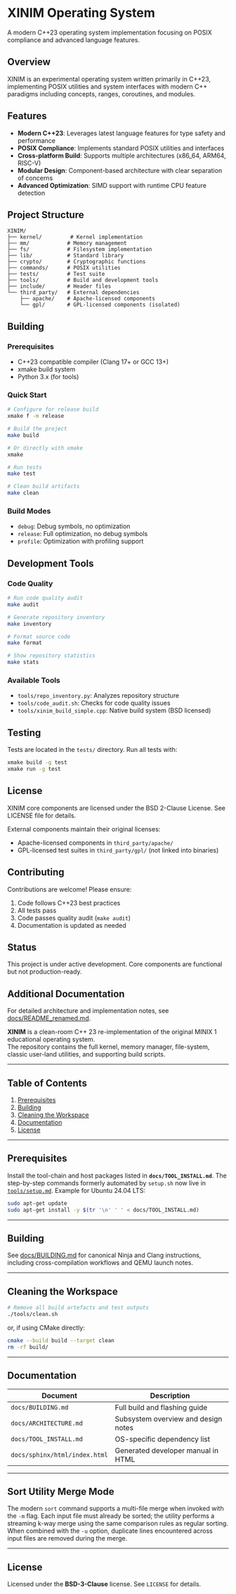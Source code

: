 # XINIM Operating System

A modern C++23 operating system implementation focusing on POSIX compliance and advanced language features.

## Overview

XINIM is an experimental operating system written primarily in C++23, implementing POSIX utilities and system interfaces with modern C++ paradigms including concepts, ranges, coroutines, and modules.

## Features

- **Modern C++23**: Leverages latest language features for type safety and performance
- **POSIX Compliance**: Implements standard POSIX utilities and interfaces
- **Cross-platform Build**: Supports multiple architectures (x86_64, ARM64, RISC-V)
- **Modular Design**: Component-based architecture with clear separation of concerns
- **Advanced Optimization**: SIMD support with runtime CPU feature detection

## Project Structure

```
XINIM/
├── kernel/         # Kernel implementation
├── mm/            # Memory management
├── fs/            # Filesystem implementation
├── lib/           # Standard library
├── crypto/        # Cryptographic functions
├── commands/      # POSIX utilities
├── tests/         # Test suite
├── tools/         # Build and development tools
├── include/       # Header files
└── third_party/   # External dependencies
    ├── apache/    # Apache-licensed components
    └── gpl/       # GPL-licensed components (isolated)
```

## Building

### Prerequisites

- C++23 compatible compiler (Clang 17+ or GCC 13+)
- xmake build system
- Python 3.x (for tools)

### Quick Start

```bash
# Configure for release build
xmake f -m release

# Build the project
make build

# Or directly with xmake
xmake

# Run tests
make test

# Clean build artifacts
make clean
```

### Build Modes

- `debug`: Debug symbols, no optimization
- `release`: Full optimization, no debug symbols
- `profile`: Optimization with profiling support

## Development Tools

### Code Quality

```bash
# Run code quality audit
make audit

# Generate repository inventory
make inventory

# Format source code
make format

# Show repository statistics
make stats
```

### Available Tools

- `tools/repo_inventory.py`: Analyzes repository structure
- `tools/code_audit.sh`: Checks for code quality issues
- `tools/xinim_build_simple.cpp`: Native build system (BSD licensed)

## Testing

Tests are located in the `tests/` directory. Run all tests with:

```bash
xmake build -g test
xmake run -g test
```

## License

XINIM core components are licensed under the BSD 2-Clause License. See LICENSE file for details.

External components maintain their original licenses:
- Apache-licensed components in `third_party/apache/`
- GPL-licensed test suites in `third_party/gpl/` (not linked into binaries)

## Contributing

Contributions are welcome! Please ensure:
1. Code follows C++23 best practices
2. All tests pass
3. Code passes quality audit (`make audit`)
4. Documentation is updated as needed

## Status

This project is under active development. Core components are functional but not production-ready.

## Additional Documentation

For detailed architecture and implementation notes, see [docs/README_renamed.md](docs/README_renamed.md).

**XINIM** is a clean-room C++ 23 re-implementation of the original MINIX 1 educational operating system.  
The repository contains the full kernel, memory manager, file-system, classic user-land utilities, and supporting build scripts.

---

## Table of Contents

1. [Prerequisites](#prerequisites)
2. [Building](#building)
3. [Cleaning the Workspace](#cleaning-the-workspace)
4. [Documentation](#documentation)
5. [License](#license)

---

## Prerequisites

Install the tool-chain and host packages listed in **`docs/TOOL_INSTALL.md`**.
The step-by-step commands formerly automated by `setup.sh` now live in
[`tools/setup.md`](tools/setup.md). Example for Ubuntu 24.04 LTS:

```bash
sudo apt-get update
sudo apt-get install -y $(tr '\n' ' ' < docs/TOOL_INSTALL.md)
````

---

## Building

See [docs/BUILDING.md](docs/BUILDING.md) for canonical Ninja and Clang
instructions, including cross-compilation workflows and QEMU launch notes.

---

## Cleaning the Workspace

```bash
# Remove all build artefacts and test outputs
./tools/clean.sh
```

or, if using CMake directly:

```bash
cmake --build build --target clean
rm -rf build/
```

---

## Documentation

| Document                      | Description                         |
| ----------------------------- | ----------------------------------- |
| `docs/BUILDING.md`            | Full build and flashing guide       |
| `docs/ARCHITECTURE.md`        | Subsystem overview and design notes |
| `docs/TOOL_INSTALL.md`        | OS-specific dependency list         |
| `docs/sphinx/html/index.html` | Generated developer manual in HTML  |

---

## Sort Utility Merge Mode

The modern `sort` command supports a multi-file merge when invoked with the
`-m` flag. Each input file must already be sorted; the utility performs a
streaming k-way merge using the same comparison rules as regular sorting.  When
combined with the `-u` option, duplicate lines encountered across input files
are removed during the merge.

---

## License
Licensed under the **BSD-3-Clause** license. See `LICENSE` for details.
